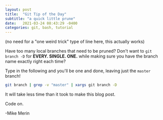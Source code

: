 ```yaml
---
layout: post
title:  "Git Tip of the Day"
subtitle: "a quick little prune"
date:   2021-03-24 08:43:29 -0400
categories: git, bash, tutorial
---
```

(no need for a "one weird trick" type of line here, this actually works)

Have too many local branches that need to be pruned? Don't want to `git branch -D` for **EVERY. SINGLE. ONE.** while making sure you have the branch name exactly right each time?
<!-- more-->
Type in the following and you'll be one and done, leaving just the `master` branch!

```bash
git branch | grep -v "master" | xargs git branch -D
```

It will take less time than it took to make this blog post.

Code on.

-Mike Merin

